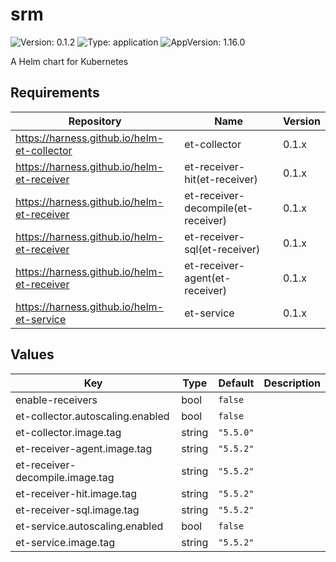 # srm

![Version: 0.1.2](https://img.shields.io/badge/Version-0.1.2-informational?style=flat-square) ![Type: application](https://img.shields.io/badge/Type-application-informational?style=flat-square) ![AppVersion: 1.16.0](https://img.shields.io/badge/AppVersion-1.16.0-informational?style=flat-square)

A Helm chart for Kubernetes

## Requirements

| Repository | Name | Version |
|------------|------|---------|
| https://harness.github.io/helm-et-collector | et-collector | 0.1.x |
| https://harness.github.io/helm-et-receiver | et-receiver-hit(et-receiver) | 0.1.x |
| https://harness.github.io/helm-et-receiver | et-receiver-decompile(et-receiver) | 0.1.x |
| https://harness.github.io/helm-et-receiver | et-receiver-sql(et-receiver) | 0.1.x |
| https://harness.github.io/helm-et-receiver | et-receiver-agent(et-receiver) | 0.1.x |
| https://harness.github.io/helm-et-service | et-service | 0.1.x |

## Values

| Key | Type | Default | Description |
|-----|------|---------|-------------|
| enable-receivers | bool | `false` |  |
| et-collector.autoscaling.enabled | bool | `false` |  |
| et-collector.image.tag | string | `"5.5.0"` |  |
| et-receiver-agent.image.tag | string | `"5.5.2"` |  |
| et-receiver-decompile.image.tag | string | `"5.5.2"` |  |
| et-receiver-hit.image.tag | string | `"5.5.2"` |  |
| et-receiver-sql.image.tag | string | `"5.5.2"` |  |
| et-service.autoscaling.enabled | bool | `false` |  |
| et-service.image.tag | string | `"5.5.2"` |  |

